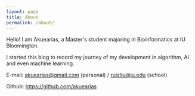 ```yaml
---
layout: page
title: About
permalink: /about/
---
```


Hello! I am Akuearias, a Master's student majoring in Bioinformatics at IU Bloomington.

I started this blog to record my journey of my development in algorithm, AI and even machine learning.

E-mail: akuearias@gmail.com (personal) / ruizliu@iu.edu (school)

Github: https://github.com/akuearias

